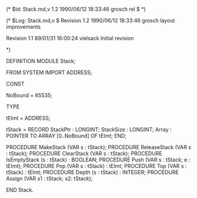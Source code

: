 (* $Id: Stack.md,v 1.2 1990/06/12 18:33:46 grosch rel $ *)

(* $Log: Stack.md,v $
Revision 1.2  1990/06/12  18:33:46  grosch
layout improvements

Revision 1.1  89/01/31	16:00:24  vielsack
Initial revision

 *)

DEFINITION MODULE Stack;

FROM	SYSTEM		IMPORT	ADDRESS;

CONST
  
  NoBound = 65535;


TYPE

  tElmt	 = ADDRESS;

  tStack = RECORD
    StackPtr	: LONGINT;
    StackSize	: LONGINT;
    Array	: POINTER TO ARRAY [0..NoBound] OF tElmt;
  END;


PROCEDURE MakeStack	(VAR s : tStack);
PROCEDURE ReleaseStack	(VAR s : tStack);
PROCEDURE ClearStack	(VAR s : tStack);
PROCEDURE IsEmptyStack	(s : tStack) : BOOLEAN;
PROCEDURE Push		(VAR s : tStack; e : tElmt);
PROCEDURE Pop		(VAR s : tStack) : tElmt;
PROCEDURE Top		(VAR s : tStack) : tElmt;
PROCEDURE Depth		(s : tStack) : INTEGER;
PROCEDURE Assign	(VAR s1 : tStack; s2: tStack);

END Stack.

